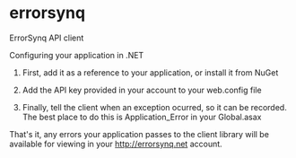 errorsynq
=========

ErrorSynq API client


Configuring your application in .NET
1. First, add it as a reference to your application, or install it from NuGet

2. Add the API key provided in your account to your web.config file

3. Finally, tell the client when an exception ocurred, so it can be recorded. The best place to do this is Application_Error in your Global.asax

That's it, any errors your application passes to the client library will be available for viewing in your http://errorsynq.net account.

